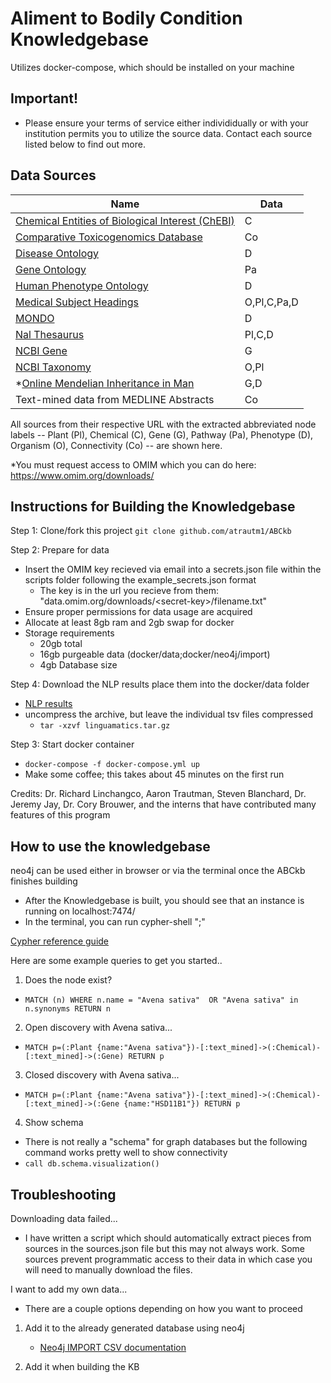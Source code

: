 
# Aliment to Bodily Condition Knowledgebase

Utilizes docker-compose, which should be installed on your machine

## Important! 
- Please ensure your terms of service either individidually or with your institution permits you to utilize the source data. Contact each source listed below to find out more.

## Data Sources
|Name| Data|
|---|---|
|[Chemical Entities of Biological Interest (ChEBI)](https://www.ebi.ac.uk/chebi/)|C|
|[Comparative Toxicogenomics Database](https://www.ctdbase.org)|Co|
|[Disease Ontology](https://www.disease-ontology.org)|D|
|[Gene Ontology](http://www.geneontology.org)|Pa|
|[Human Phenotype Ontology](https://www.hpo.jax.org/app/)|D|
|[Medical Subject Headings](https://www.meshb.nlm.nih.gov/search)|O,Pl,C,Pa,D|
|[MONDO](https://www.mondo.monarchinitiative.org)|D|
|[Nal Thesaurus](https://www.agclass.nal.usda.gov)|Pl,C,D|
|[NCBI Gene](https://www.ncbi.nlm.nih.gov/gene)|G|
|[NCBI Taxonomy](https://www.ncbi.nlm.nih.gov/Taxonomy/Browser/wwwtax.cgi)|O,Pl|
|*[Online Mendelian Inheritance in Man](https://www.omim.org)|G,D|
| Text-mined data from MEDLINE Abstracts|Co|

All sources from their respective URL with the extracted abbreviated node labels -- Plant (Pl), Chemical (C), Gene (G), Pathway (Pa), Phenotype (D), Organism (O), Connectivity (Co) -- are shown here.

\*You must request access to OMIM which you can do here: https://www.omim.org/downloads/


## Instructions for Building the Knowledgebase
Step 1: Clone/fork this project
`git clone github.com/atrautm1/ABCkb`

Step 2: Prepare for data
- Insert the OMIM key recieved via email into a secrets.json file within the scripts folder following the example_secrets.json format
    - The key is in the url you recieve from them: "data.omim.org/downloads/\<secret-key\>/filename.txt"
- Ensure proper permissions for data usage are acquired 
- Allocate at least 8gb ram and 2gb swap for docker
- Storage requirements
    - 20gb total
    - 16gb purgeable data (docker/data;docker/neo4j/import)
    - 4gb Database size

Step 4: Download the NLP results place them into the docker/data folder
- [NLP results](https://figshare.com/s/f237538984b7e271f071)
- uncompress the archive, but leave the individual tsv files compressed
    - `tar -xzvf linguamatics.tar.gz` 

Step 3: Start docker container

- `docker-compose -f docker-compose.yml up`
-  Make some coffee; this takes about 45 minutes on the first run

Credits:
Dr. Richard Linchangco, Aaron Trautman, Steven Blanchard, Dr. Jeremy Jay, Dr. Cory Brouwer, and the interns that have contributed many features of this program

## How to use the knowledgebase

neo4j can be used either in browser or via the terminal once the ABCkb finishes building
- After the Knowledgebase is built, you should see that an instance is running on localhost:7474/
- In the terminal, you can run cypher-shell "<your-query>;"

[Cypher reference guide](https://neo4j.com/docs/pdf/cypher-refcard-3.5.pdf)

Here are some example queries to get you started..

1. Does the node exist?
- `MATCH (n) WHERE n.name = "Avena sativa" 	OR "Avena sativa" in n.synonyms RETURN n`

2. Open discovery with Avena sativa...
- `MATCH p=(:Plant {name:"Avena sativa"})-[:text_mined]->(:Chemical)-[:text_mined]->(:Gene) RETURN p`

3. Closed discovery with Avena sativa...
- `MATCH p=(:Plant {name:"Avena sativa"})-[:text_mined]->(:Chemical)-[:text_mined]->(:Gene {name:"HSD11B1"}) RETURN p`

4. Show schema
- There is not really a "schema" for graph databases but the following command works pretty well to show connectivity
- `call db.schema.visualization()`

## Troubleshooting

Downloading data failed...
- I have written a script which should automatically extract pieces from sources in the sources.json file but this may not always work. Some sources prevent programmatic access to their data in which case you will need to manually download the files.

I want to add my own data...
- There are a couple options depending on how you want to proceed
1. Add it to the already generated database using neo4j
    - [Neo4j IMPORT CSV documentation](https://neo4j.com/docs/cypher-manual/3.5/clauses/load-csv/)

2. Add it when building the KB
<!-- Add the source to docker/data
- Create a parser in scripts/parsers and add it to bareSourceParser.py
- Add the appropriate line in extractTransform.sh
- Add the relevant files to build_kb.sh
- Remove the old database instance in docker/neo4j/databases
- Remove the IMPORT_FINISHED flag in docker/neo4j/import
- Run kb -->



